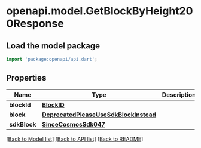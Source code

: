 # openapi.model.GetBlockByHeight200Response

## Load the model package
```dart
import 'package:openapi/api.dart';
```

## Properties
Name | Type | Description | Notes
------------ | ------------- | ------------- | -------------
**blockId** | [**BlockID**](BlockID.md) |  | [optional] 
**block** | [**DeprecatedPleaseUseSdkBlockInstead**](DeprecatedPleaseUseSdkBlockInstead.md) |  | [optional] 
**sdkBlock** | [**SinceCosmosSdk047**](SinceCosmosSdk047.md) |  | [optional] 

[[Back to Model list]](../README.md#documentation-for-models) [[Back to API list]](../README.md#documentation-for-api-endpoints) [[Back to README]](../README.md)


